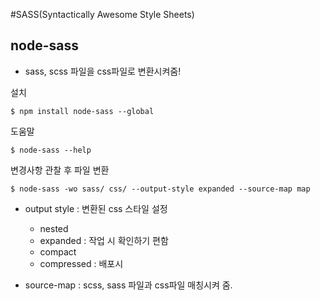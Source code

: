 #SASS(Syntactically Awesome Style Sheets)

## node-sass
- sass, scss 파일을 css파일로 변환시켜줌!

설치
```
$ npm install node-sass --global
```

도움말
```
$ node-sass --help
```

변경사항 관찰 후 파일 변환
```
$ node-sass -wo sass/ css/ --output-style expanded --source-map map
```

- output style : 변환된 css 스타일 설정
    + nested
    + expanded : 작업 시 확인하기 편함
    + compact
    + compressed : 배포시

- source-map : scss, sass 파일과 css파일 매칭시켜 줌. 
